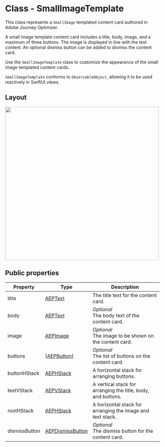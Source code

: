 # Class - SmallImageTemplate
 
 This class represents a `SmallImage` templated content card authored in Adobe Journey Optimizer. 
 
 A small image template content card includes a title, body, image, and a maximum of three buttons. The image is displayed in line with the text content.  An optional dismiss button can be added to dismiss the content card. 
 
 Use the `SmallImageTemplate` class to customize the appearance of the small image templated content cards. 
 
 `SmallImageTemplate` conforms to `ObservableObject`, allowing it to be used reactively in SwiftUI views.

## Layout

<img src="../../../Assets/smallimagetemplate-layout.png" width="500" />

## Public properties

| Property      | Type                                           | Description                                                  |
| ------------- | ---------------------------------------------- | ------------------------------------------------------------ |
| title         | [AEPText](../UIElements/aeptext.md)            | The title text for the content card.                         |
| body          | [AEPText](../UIElements/aeptext.md)            | *Optional*<br>The body text of the content card.             |
| image         | [AEPImage](../UIElements/aepimage.md)          | *Optional*<br>The image to be shown on the content card.     |
| buttons       | [[AEPButton](../UIElements/aepbutton.md)]      | *Optional*<br>The list of buttons on the content card.       |
| buttonHStack  | [AEPHStack](../UIElements/aepstack.md)         | A horizontal stack for arranging buttons.                    |
| textVStack    | [AEPVStack](../UIElements/aepstack.md)         | A vertical stack for arranging the title, body, and buttons. |
| rootHStack    | [AEPHStack](../UIElements/aepstack.md)         | A horizontal stack for arranging the image and text stack.   |
| dismissButton | [AEPDismissButton](../UIElements/aepdismissbutton.md) | *Optional*<br>The dismiss button for the content card.       |